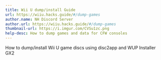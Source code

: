 ```yaml
---
title: Wii U dump/install Guide
url: https://wiiu.hacks.guide/#/dump-games
author.name: NH Discord Server
author.url: https://wiiu.hacks.guide/#/dump-games
thumbnail-url: https://i.imgur.com/CVSu1zc.png
help-desc: How to dump games and data for CFW consoles
---
```


How to dump/install Wii U game discs using disc2app and WUP Installer GX2
